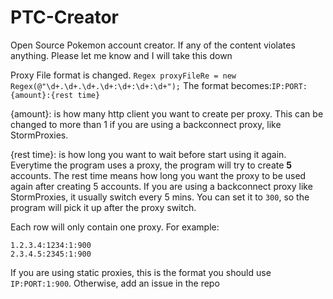# PTC-Creator
Open Source Pokemon account creator. If any of the content violates anything. Please let me know and I will take this down

Proxy File format is changed.
```Regex proxyFileRe = new Regex(@"\d+.\d+.\d+.\d+:\d+:\d+:\d+");```
The format becomes:`IP:PORT:{amount}:{rest time}`

{amount}: is how many http client you want to create per proxy. This can be changed to more than 1 if you are using a backconnect proxy, like StormProxies.

{rest time}: is how long you want to wait before start using it again. Everytime the program uses a proxy, the program will try to create **5** accounts. The rest time means how long you want the proxy to be used again after creating 5 accounts. If you are using a backconnect proxy like StormProxies, it usually switch every 5 mins. You can set it to `300`, so the program will pick it up after the proxy switch.

Each row will only contain one proxy. For example:
```
1.2.3.4:1234:1:900
2.3.4.5:2345:1:900
```

If you are using static proxies, this is the format you should use `IP:PORT:1:900`. Otherwise, add an issue in the repo


